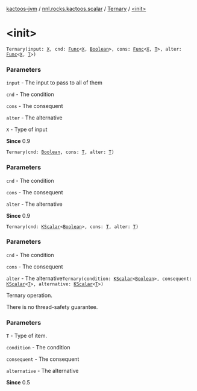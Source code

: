 [kactoos-jvm](../../index.md) / [nnl.rocks.kactoos.scalar](../index.md) / [Ternary](index.md) / [&lt;init&gt;](./-init-.md)

# &lt;init&gt;

`Ternary(input: `[`X`](index.md#X)`, cnd: `[`Func`](../../nnl.rocks.kactoos/-func/index.md)`<`[`X`](index.md#X)`, `[`Boolean`](https://kotlinlang.org/api/latest/jvm/stdlib/kotlin/-boolean/index.html)`>, cons: `[`Func`](../../nnl.rocks.kactoos/-func/index.md)`<`[`X`](index.md#X)`, `[`T`](index.md#T)`>, alter: `[`Func`](../../nnl.rocks.kactoos/-func/index.md)`<`[`X`](index.md#X)`, `[`T`](index.md#T)`>)`

### Parameters

`input` - The input to pass to all of them

`cnd` - The condition

`cons` - The consequent

`alter` - The alternative

`X` - Type of input

**Since**
0.9

`Ternary(cnd: `[`Boolean`](https://kotlinlang.org/api/latest/jvm/stdlib/kotlin/-boolean/index.html)`, cons: `[`T`](index.md#T)`, alter: `[`T`](index.md#T)`)`

### Parameters

`cnd` - The condition

`cons` - The consequent

`alter` - The alternative

**Since**
0.9

`Ternary(cnd: `[`KScalar`](../../nnl.rocks.kactoos/-k-scalar.md)`<`[`Boolean`](https://kotlinlang.org/api/latest/jvm/stdlib/kotlin/-boolean/index.html)`>, cons: `[`T`](index.md#T)`, alter: `[`T`](index.md#T)`)`

### Parameters

`cnd` - The condition

`cons` - The consequent

`alter` - The alternative`Ternary(condition: `[`KScalar`](../../nnl.rocks.kactoos/-k-scalar.md)`<`[`Boolean`](https://kotlinlang.org/api/latest/jvm/stdlib/kotlin/-boolean/index.html)`>, consequent: `[`KScalar`](../../nnl.rocks.kactoos/-k-scalar.md)`<`[`T`](index.md#T)`>, alternative: `[`KScalar`](../../nnl.rocks.kactoos/-k-scalar.md)`<`[`T`](index.md#T)`>)`

Ternary operation.

There is no thread-safety guarantee.

### Parameters

`T` - Type of item.

`condition` - The condition

`consequent` - The consequent

`alternative` - The alternative

**Since**
0.5

